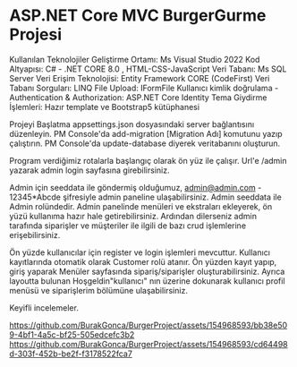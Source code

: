 # ASP.NET Core MVC BurgerGurme Projesi

Kullanılan Teknolojiler
Geliştirme Ortamı: Ms Visual Studio 2022
Kod Altyapısı: C# - .NET CORE 8.0 , HTML-CSS-JavaScript
Veri Tabanı: Ms SQL Server
Veri Erişim Teknolojisi: Entity Framework CORE (CodeFirst)
Veri Tabanı Sorguları: LINQ
File Upload: IFormFile
Kullanıcı kimlik doğrulama - Authentication & Authorization: ASP.NET Core Identity
Tema Giydirme İşlemleri: Hazır template ve Bootstrap5 kütüphanesi

Projeyi Başlatma
appsettings.json dosyasındaki server bağlantısını düzenleyin. 
PM Console'da add-migration [Migration Adı] komutunu yazıp çalıştırın.
PM Console'da update-database diyerek veritabanını oluşturun.

Program verdiğimiz rotalarla başlangıç olarak ön yüz ile çalışır.
Url'e /admin yazarak admin login sayfasına girebilirsiniz.

Admin için seeddata ile göndermiş olduğumuz,
admin@admin.com - 12345*Abcde şifresiyle admin paneline ulaşabilirsiniz.
Admin seeddata ile Admin rolündedir.
Admin panelinde menüleri ve ekstraları ekleyerek, ön yüzü kullanıma hazır hale getirebilirsiniz.
Ardından dilerseniz admin tarafında siparişler ve müşteriler ile ilgili de bazı crud işlemlerine erişebilirsiniz.

Ön yüzde kullanıcılar için register ve login işlemleri mevcuttur.
Kullanıcı kayıtlarında otomatik olarak Customer rolü atanır.
Ön yüzden kayıt yapıp, giriş yaparak
Menüler sayfasında sipariş/siparişler oluşturabilirsiniz.
Ayrıca layoutta bulunan Hoşgeldin"kullanıcı" nın üzerine dokunarak kullanıcı profil menüsü ve siparişlerim bölümüne ulaşabilirsiniz.

Keyifli incelemeler.

https://github.com/BurakGonca/BurgerProject/assets/154968593/bb38e509-4bf1-4a5c-bf25-505edcefc3b2
https://github.com/BurakGonca/BurgerProject/assets/154968593/cd64498d-303f-452b-be2f-f3178522fca7






